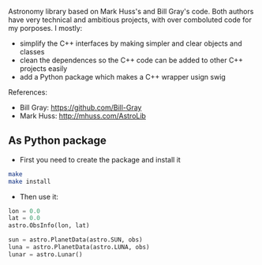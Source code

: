 Astronomy library based on Mark Huss's and Bill Gray's code. Both authors have very technical and ambitious projects, with over comboluted code for my porposes. I mostly:

- simplify the C++ interfaces by making simpler and clear objects and classes
- clean the dependences so the C++ code can be added to other C++ projects easily
- add a Python package which makes a C++ wrapper usign swig

References:
 - Bill Gray: https://github.com/Bill-Gray 
 - Mark Huss: http://mhuss.com/AstroLib

## As Python package

* First you need to create the package and install it

```bash
make
make install
```
* Then use it:

```python
lon = 0.0
lat = 0.0
astro.ObsInfo(lon, lat)

sun = astro.PlanetData(astro.SUN, obs)
luna = astro.PlanetData(astro.LUNA, obs)
lunar = astro.Lunar()
```